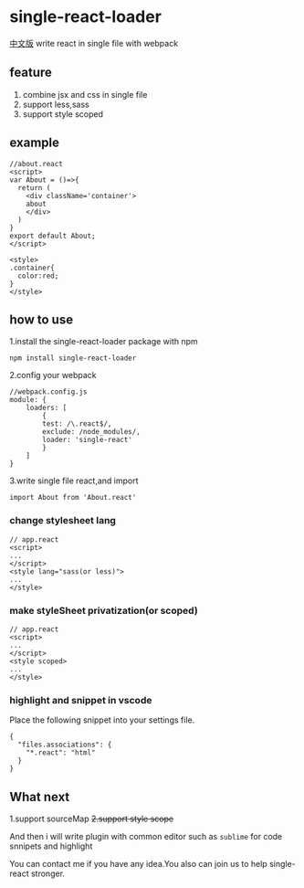 # single-react-loader

[中文版](https://github.com/single-react/single-react-loader/blob/master/README-zh.md)
write react in single file with webpack

## feature
1. combine jsx and css in single file
2. support less,sass
3. support style scoped

## example

```
//about.react
<script>
var About = ()=>{
  return (
    <div className='container'>
    about
    </div>
  )
}
export default About;
</script>

<style>
.container{
  color:red;
}
</style>
```

## how to use

1.install the single-react-loader package with npm

```
npm install single-react-loader
```
2.config your webpack

```
//webpack.config.js
module: {
    loaders: [
        {
        test: /\.react$/,
        exclude: /node_modules/,
        loader: 'single-react'
        }
    ]
}

```

3.write single file react,and import

```
import About from 'About.react'
```

### change stylesheet lang

```
// app.react
<script>
...
</script>
<style lang="sass(or less)">
...
</style>
```

### make styleSheet privatization(or scoped)

```
// app.react
<script>
...
</script>
<style scoped>
...
</style>

```

### highlight and snippet in vscode

Place the following snippet into your settings file.
```
{
  "files.associations": {
    "*.react": "html"
  }
}
```

## What next

1.support sourceMap
~~2.support style scope~~

And then i will write plugin with common editor such as `sublime` for code snnipets and highlight

You can contact me if you have any idea.You also can join us to help single-react stronger.
